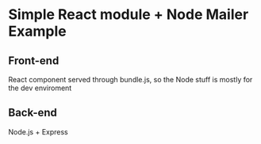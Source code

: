 # Simple React module + Node Mailer Example


## Front-end
React component served through bundle.js, so the Node stuff is mostly for the dev enviroment 

## Back-end 
Node.js + Express 
